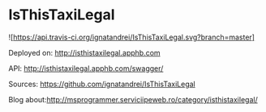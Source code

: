 # IsThisTaxiLegal

![https://api.travis-ci.org/ignatandrei/IsThisTaxiLegal.svg?branch=master]

Deployed on: http://isthistaxilegal.apphb.com 
 
 
API: http://isthistaxilegal.apphb.com/swagger/ 
            

Sources: https://github.com/ignatandrei/IsThisTaxiLegal 

Blog about:http://msprogrammer.serviciipeweb.ro/category/isthistaxilegal/


